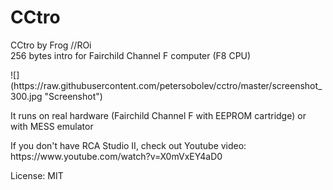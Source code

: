 # CCtro
CCtro by Frog //ROi<br>
256 bytes intro for Fairchild Channel F computer (F8 CPU)<br>
<p>
![](https://raw.githubusercontent.com/petersobolev/cctro/master/screenshot_300.jpg "Screenshot")

<p>It runs on real hardware (Fairchild Channel F with EEPROM cartridge) or with MESS emulator

<p>If you don't have RCA Studio II, check out Youtube video: https://www.youtube.com/watch?v=X0mVxEY4aD0

<p>License: MIT

